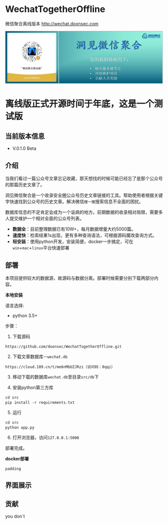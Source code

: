 # WechatTogetherOffline
微信聚合离线版本 http://wechat.doonsec.com


![](img/donate.png)

# 离线版正式开源时间于年底，这是一个测试版

## 当前版本信息

- V.0.1.0 Beta


## 介绍

当我们看过一篇公众号文章忘记收藏，那天想找的时候可能已经忘了是那个公众号的那篇历史文章了。

洞见微信聚合是一个收录安全圈公众号历史文章链接的工具。帮助使用者根据关键字快速找到公众号的历史文章。解决微信`搜一搜`搜索信息不全面的困扰。

数据库信息的不足肯定会成为一个诟病的地方。前期数据的收录相对局限，需要多人提交维护一个相对全面的公众号列表。

- **数据全**：目前整理数据已有10W+，每月数据增量大约5000篇。
- **速度快**：检索结果1s出现，更有多种查询语法，可根据源码魔改查询方式。
- **轻安装**：使用python开发，安装简便，docker一步搞定，可在`win`+`mac`+`linux`平台快速部署

## 部署

本项目提供较大的数据源，故源码与数据分离。部署时候需要分别下载两部分内容。

**本地安装**

语言选择:
 - python 3.5+

步骤：
1. 下载源码

```
https://github.com/doonsec/WechatTogetherOffline.git
```
2. 下载文章数据库--`wechat.db`

```
https://cloud.189.cn/t/me6nMbUZJRzi（访问码：0qqi）
```

3. 移动下载的数据库`wechat.db`至目录`src/db`下


4. 安装python第三方库

```
cd src
pip install -r requirements.txt
```
5. 运行

```
cd src
python app.py
```
6. 打开浏览器，访问`127.0.0.1:5000`

部署完成。

**docker部署**

```
padding
```

## 界面展示

## 贡献

you don`t


